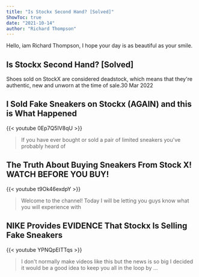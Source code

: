```yaml
---
title: "Is Stockx Second Hand? [Solved]"
ShowToc: true 
date: "2021-10-14"
author: "Richard Thompson" 
---
```


Hello, iam Richard Thompson, I hope your day is as beautiful as your smile.
## Is Stockx Second Hand? [Solved]
Shoes sold on StockX are considered deadstock, which means that they're authentic, new and unworn at the time of sale.30 Mar 2022

## I Sold Fake Sneakers on Stockx (AGAIN) and this is What Happened
{{< youtube 0Ep7Q5IV8qU >}}
>If you have ever bought or sold a pair of limited sneakers you've probably heard of 

## The Truth About Buying Sneakers From Stock X! WATCH BEFORE YOU BUY!
{{< youtube t9Ok46exdpY >}}
>Welcome to the channel! Today I will be letting you guys know what you will experience with 

## NIKE Provides EVIDENCE That Stockx Is Selling Fake Sneakers
{{< youtube YPNQpEITTqs >}}
>I don't normally make videos like this but the news is so big I decided it would be a good idea to keep you all in the loop by ...

